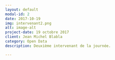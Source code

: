 ```yaml
---
layout: default
modal-id: 2
date: 2017-10-19
img: intervenant2.png
alt: image-alt
project-date: 19 octobre 2017
client: Jean Michel Blabla
category: Open Data
description: Deuxième intervenant de la journée. 

---
```

